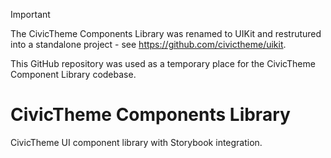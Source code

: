 > [!IMPORTANT]
> The CivicTheme Components Library was renamed to UIKit and restrutured into a standalone project - see https://github.com/civictheme/uikit.
>
> This GitHub repository was used as a temporary place for the CivicTheme Component Library codebase. 

# CivicTheme Components Library

CivicTheme UI component library with Storybook integration.

